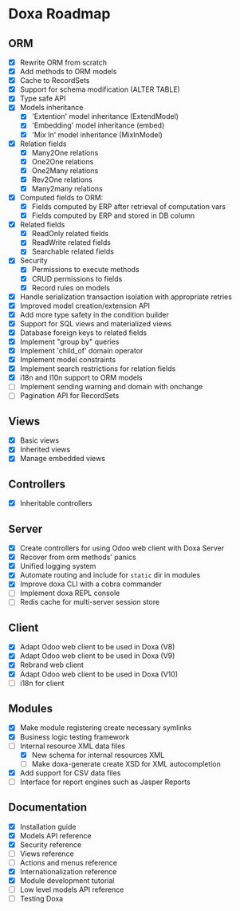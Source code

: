 Doxa Roadmap
===========

ORM
---
- [X] Rewrite ORM from scratch
- [X] Add methods to ORM models
- [X] Cache to RecordSets
- [X] Support for schema modification (ALTER TABLE)
- [X] Type safe API
- [X] Models inheritance
    - [X] 'Extention' model inheritance (ExtendModel)
    - [X] 'Embedding' model inheritance (embed)
    - [X] 'Mix In' model inheritance (MixInModel)
- [X] Relation fields
    - [X] Many2One relations
    - [X] One2One relations
    - [X] One2Many relations
    - [X] Rev2One relations
    - [X] Many2many relations
- [X] Computed fields to ORM:
    - [X] Fields computed by ERP after retrieval of computation vars
    - [X] Fields computed by ERP and stored in DB column
- [X] Related fields
    - [X] ReadOnly related fields
    - [X] ReadWrite related fields
    - [X] Searchable related fields
- [X] Security
    - [X] Permissions to execute methods
    - [X] CRUD permissions to fields
    - [X] Record rules on models
- [X] Handle serialization transaction isolation with appropriate retries
- [X] Improved model creation/extension API
- [X] Add more type safety in the condition builder
- [X] Support for SQL views and materialized views
- [X] Database foreign keys to related fields
- [X] Implement "group by" queries
- [X] Implement 'child_of' domain operator
- [X] Implement model constraints
- [X] Implement search restrictions for relation fields
- [X] i18n and l10n support to ORM models
- [ ] Implement sending warning and domain with onchange
- [ ] Pagination API for RecordSets

Views
-----
- [X] Basic views
- [X] Inherited views
- [X] Manage embedded views

Controllers
-----------
- [X] Inheritable controllers

Server
------
- [X] Create controllers for using Odoo web client with Doxa Server
- [X] Recover from orm methods' panics
- [X] Unified logging system
- [X] Automate routing and include for `static` dir in modules
- [X] Improve doxa CLI with a cobra commander
- [ ] Implement doxa REPL console
- [ ] Redis cache for multi-server session store

Client
------
- [X] Adapt Odoo web client to be used in Doxa (V8)
- [X] Adapt Odoo web client to be used in Doxa (V9)
- [X] Rebrand web client
- [X] Adapt Odoo web client to be used in Doxa (V10)
- [ ] i18n for client

Modules
-------
- [X] Make module registering create necessary symlinks
- [X] Business logic testing framework
- [ ] Internal resource XML data files
    - [X] New schema for internal resources XML
    - [ ] Make doxa-generate create XSD for XML autocompletion
- [X] Add support for CSV data files
- [ ] Interface for report engines such as Jasper Reports

Documentation
-------------
- [X] Installation guide
- [X] Models API reference
- [X] Security reference
- [ ] Views reference
- [ ] Actions and menus reference
- [X] Internationalization reference
- [X] Module development tutorial
- [ ] Low level models API reference
- [ ] Testing Doxa